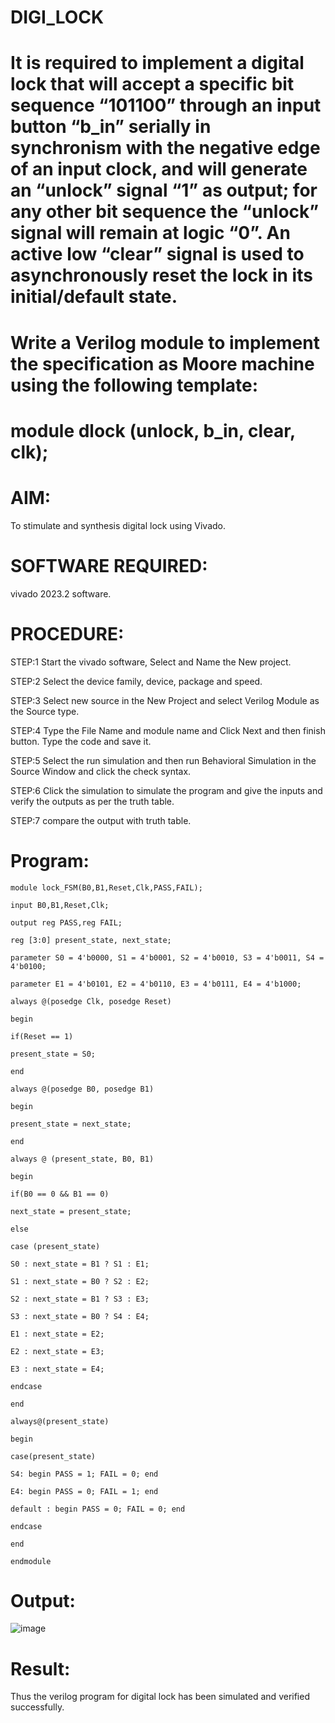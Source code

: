 # DIGI_LOCK
# It is required to implement a digital lock that will accept a specific bit sequence  “101100” through an input button “b_in” serially in synchronism with the negative edge of an input clock, and will generate an “unlock” signal “1” as output; for any other bit sequence the “unlock” signal will remain at logic “0”.  An active low “clear” signal is used to asynchronously reset the lock in its initial/default state.

# Write a Verilog module to implement the specification as Moore machine using the following template:
#    module dlock (unlock, b_in, clear, clk);
# AIM:
To stimulate and synthesis digital lock using Vivado.

# SOFTWARE REQUIRED:
vivado 2023.2 software.

# PROCEDURE:
STEP:1 Start the vivado software, Select and Name the New project.

STEP:2 Select the device family, device, package and speed.

STEP:3 Select new source in the New Project and select Verilog Module as the Source type.

STEP:4 Type the File Name and module name and Click Next and then finish button. Type the code and save it.

STEP:5 Select the run simulation and then run Behavioral Simulation in the Source Window and click the check syntax.

STEP:6 Click the simulation to simulate the program and give the inputs and verify the outputs as per the truth table.

STEP:7 compare the output with truth table.

# Program:
```
module lock_FSM(B0,B1,Reset,Clk,PASS,FAIL);

input B0,B1,Reset,Clk;

output reg PASS,reg FAIL;

reg [3:0] present_state, next_state;

parameter S0 = 4'b0000, S1 = 4'b0001, S2 = 4'b0010, S3 = 4'b0011, S4 = 4'b0100;

parameter E1 = 4'b0101, E2 = 4'b0110, E3 = 4'b0111, E4 = 4'b1000;

always @(posedge Clk, posedge Reset)

begin

if(Reset == 1)

present_state = S0;

end

always @(posedge B0, posedge B1)

begin

present_state = next_state;

end

always @ (present_state, B0, B1)

begin

if(B0 == 0 && B1 == 0)

next_state = present_state;

else

case (present_state)

S0 : next_state = B1 ? S1 : E1;

S1 : next_state = B0 ? S2 : E2;

S2 : next_state = B1 ? S3 : E3;

S3 : next_state = B0 ? S4 : E4;

E1 : next_state = E2;

E2 : next_state = E3;

E3 : next_state = E4;

endcase

end

always@(present_state)

begin

case(present_state)

S4: begin PASS = 1; FAIL = 0; end

E4: begin PASS = 0; FAIL = 1; end

default : begin PASS = 0; FAIL = 0; end

endcase

end

endmodule
```
# Output:
![image](https://github.com/GauravSunehl/DIGI_LOCK/assets/166976407/0eea8ca7-dd0d-49ba-9021-af5ff02eea25)
# Result:
Thus the verilog program for digital lock has been simulated and verified successfully.


